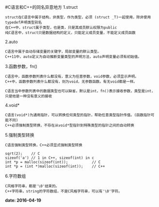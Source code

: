 #C语言和C++的同名异意地方
1.struct
	
	struct在C语言中属于结构，非类型，作为类型，必须 (struct _T)一起使用，除非使用typedef声明类型别名
	在C++中，struct属于类型，也是类，只是其成员默认权限为public
	纯C语言中，struct只是数据结构的定义，只能定义成员变量，不能定义成员函数
	
2.auto

	C语言中属于自动存储变量的关键字，局部变量的默认类型。
	C++11中，auto定义为自动推断变量类型的声明方法，auto声明变量必须有初始值。
	
3.函数参数，fn()

	C语言中，函数参数列表什么都没有，意义为任意参数，void参数，必须显示声明。
	C++中，函数参数列表什么都没有，则为void，无参数函数。有无void都是一样。
	
	C语言当中参数列表中的数据类型也可以缺省，默认是int，fn()表示接收参数，类型是int，只是他是一种没有意义的接收
	
4.void*
	
	C语言(void*)为通用指针，可以转换任何类型的指针，帮助任意类型指针传值。(函数指针可能不同)
	C++必须强制类型转换，不存在从void*型指针到特殊类型的指针之间的自动转换
	

5.强制类型转换

	C语言强制类型转换，C++必须显式强制类型转换
	
	sqrt(2);	// C 
	sizeof('a')	// 1 in C++, sizeof(int) in c
	int *p = malloc(sizeof(int));			// C
	int *p = (int *)malloc(sizeof(int));	// C++
	
6.字符数组

	C风格字符串，都是'\0'结束的。
	C++字符串，string的字符数组，不是C风格字符串，可以有'\0'字符。
	

**date: 2016-04-19**
	
	
